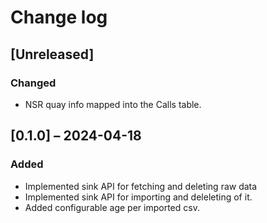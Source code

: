 # Change log

## [Unreleased]
### Changed
- NSR quay info mapped into the Calls table.

## [0.1.0] – 2024-04-18
### Added
- Implemented sink API for fetching and deleting raw data
- Implemented sink API for importing and deleleting of it.
- Added configurable age per imported csv.
